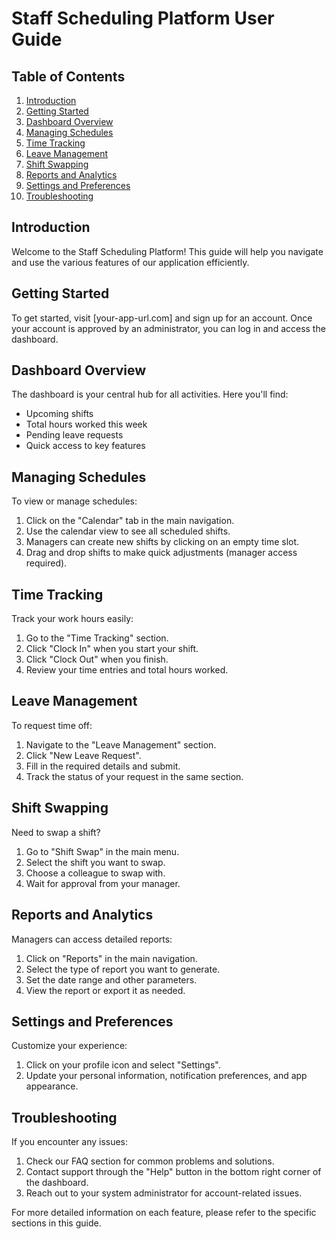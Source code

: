 # Staff Scheduling Platform User Guide

## Table of Contents
1. [Introduction](#introduction)
2. [Getting Started](#getting-started)
3. [Dashboard Overview](#dashboard-overview)
4. [Managing Schedules](#managing-schedules)
5. [Time Tracking](#time-tracking)
6. [Leave Management](#leave-management)
7. [Shift Swapping](#shift-swapping)
8. [Reports and Analytics](#reports-and-analytics)
9. [Settings and Preferences](#settings-and-preferences)
10. [Troubleshooting](#troubleshooting)

## Introduction
Welcome to the Staff Scheduling Platform! This guide will help you navigate and use the various features of our application efficiently.

## Getting Started
To get started, visit [your-app-url.com] and sign up for an account. Once your account is approved by an administrator, you can log in and access the dashboard.

## Dashboard Overview
The dashboard is your central hub for all activities. Here you'll find:
- Upcoming shifts
- Total hours worked this week
- Pending leave requests
- Quick access to key features

## Managing Schedules
To view or manage schedules:
1. Click on the "Calendar" tab in the main navigation.
2. Use the calendar view to see all scheduled shifts.
3. Managers can create new shifts by clicking on an empty time slot.
4. Drag and drop shifts to make quick adjustments (manager access required).

## Time Tracking
Track your work hours easily:
1. Go to the "Time Tracking" section.
2. Click "Clock In" when you start your shift.
3. Click "Clock Out" when you finish.
4. Review your time entries and total hours worked.

## Leave Management
To request time off:
1. Navigate to the "Leave Management" section.
2. Click "New Leave Request".
3. Fill in the required details and submit.
4. Track the status of your request in the same section.

## Shift Swapping
Need to swap a shift?
1. Go to "Shift Swap" in the main menu.
2. Select the shift you want to swap.
3. Choose a colleague to swap with.
4. Wait for approval from your manager.

## Reports and Analytics
Managers can access detailed reports:
1. Click on "Reports" in the main navigation.
2. Select the type of report you want to generate.
3. Set the date range and other parameters.
4. View the report or export it as needed.

## Settings and Preferences
Customize your experience:
1. Click on your profile icon and select "Settings".
2. Update your personal information, notification preferences, and app appearance.

## Troubleshooting
If you encounter any issues:
1. Check our FAQ section for common problems and solutions.
2. Contact support through the "Help" button in the bottom right corner of the dashboard.
3. Reach out to your system administrator for account-related issues.

For more detailed information on each feature, please refer to the specific sections in this guide.

